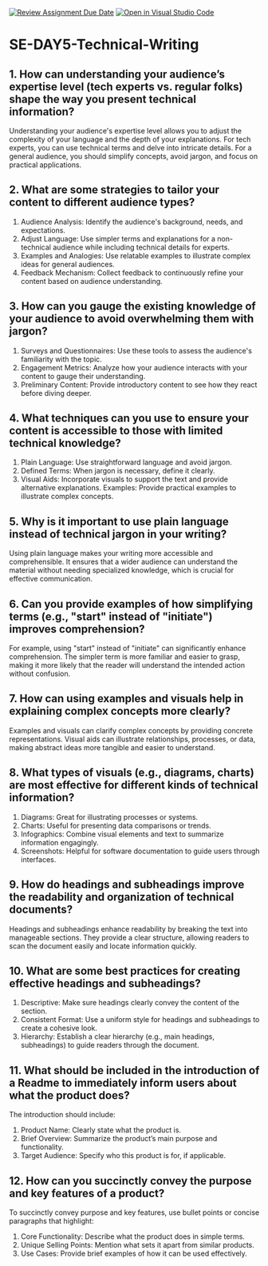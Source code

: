 [![Review Assignment Due Date](https://classroom.github.com/assets/deadline-readme-button-22041afd0340ce965d47ae6ef1cefeee28c7c493a6346c4f15d667ab976d596c.svg)](https://classroom.github.com/a/zsAR-pyY)
[![Open in Visual Studio Code](https://classroom.github.com/assets/open-in-vscode-2e0aaae1b6195c2367325f4f02e2d04e9abb55f0b24a779b69b11b9e10269abc.svg)](https://classroom.github.com/online_ide?assignment_repo_id=18739670&assignment_repo_type=AssignmentRepo)
# SE-DAY5-Technical-Writing
## 1. How can understanding your audience’s expertise level (tech experts vs. regular folks) shape the way you present technical information?

Understanding your audience's expertise level allows you to adjust the complexity of your language and the depth of your explanations. For tech experts, you can use technical terms and delve into intricate details. For a general audience, you should simplify concepts, avoid jargon, and focus on practical applications.


## 2. What are some strategies to tailor your content to different audience types?

1. Audience Analysis: Identify the audience's background, needs, and expectations.
2. Adjust Language: Use simpler terms and explanations for a non-technical audience while including technical details for experts.
3. Examples and Analogies: Use relatable examples to illustrate complex ideas for general audiences.
4. Feedback Mechanism: Collect feedback to continuously refine your content based on audience understanding.


## 3. How can you gauge the existing knowledge of your audience to avoid overwhelming them with jargon?

1. Surveys and Questionnaires: Use these tools to assess the audience's familiarity with the topic.
2. Engagement Metrics: Analyze how your audience interacts with your content to gauge their understanding.
3. Preliminary Content: Provide introductory content to see how they react before diving deeper.


## 4. What techniques can you use to ensure your content is accessible to those with limited technical knowledge?

1. Plain Language: Use straightforward language and avoid jargon.
2. Defined Terms: When jargon is necessary, define it clearly.
3. Visual Aids: Incorporate visuals to support the text and provide alternative explanations.
Examples: Provide practical examples to illustrate complex concepts.


## 5. Why is it important to use plain language instead of technical jargon in your writing?

Using plain language makes your writing more accessible and comprehensible. It ensures that a wider audience can understand the material without needing specialized knowledge, which is crucial for effective communication.


## 6. Can you provide examples of how simplifying terms (e.g., "start" instead of "initiate") improves comprehension?

For example, using "start" instead of "initiate" can significantly enhance comprehension. The simpler term is more familiar and easier to grasp, making it more likely that the reader will understand the intended action without confusion.


## 7. How can using examples and visuals help in explaining complex concepts more clearly?

Examples and visuals can clarify complex concepts by providing concrete representations. Visual aids can illustrate relationships, processes, or data, making abstract ideas more tangible and easier to understand.


## 8. What types of visuals (e.g., diagrams, charts) are most effective for different kinds of technical information?

1. Diagrams: Great for illustrating processes or systems.
2. Charts: Useful for presenting data comparisons or trends.
3. Infographics: Combine visual elements and text to summarize information engagingly.
4. Screenshots: Helpful for software documentation to guide users through interfaces.


## 9. How do headings and subheadings improve the readability and organization of technical documents?

Headings and subheadings enhance readability by breaking the text into manageable sections. They provide a clear structure, allowing readers to scan the document easily and locate information quickly.


## 10. What are some best practices for creating effective headings and subheadings?

1. Descriptive: Make sure headings clearly convey the content of the section.
2. Consistent Format: Use a uniform style for headings and subheadings to create a cohesive look.
3. Hierarchy: Establish a clear hierarchy (e.g., main headings, subheadings) to guide readers through the document.


## 11. What should be included in the introduction of a Readme to immediately inform users about what the product does?

The introduction should include:
1. Product Name: Clearly state what the product is.
2. Brief Overview: Summarize the product’s main purpose and functionality.
3. Target Audience: Specify who this product is for, if applicable.
## 12. How can you succinctly convey the purpose and key features of a product?

To succinctly convey purpose and key features, use bullet points or concise paragraphs that highlight:
1. Core Functionality: Describe what the product does in simple terms.
2. Unique Selling Points: Mention what sets it apart from similar products.
3. Use Cases: Provide brief examples of how it can be used effectively.

 
